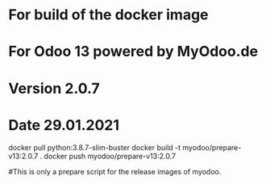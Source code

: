 # For build of the docker image
# For Odoo 13 powered by MyOdoo.de
# Version 2.0.7
# Date 29.01.2021
docker pull python:3.8.7-slim-buster
docker build -t myodoo/prepare-v13:2.0.7 .
docker push myodoo/prepare-v13:2.0.7

#This is only a prepare script for the release images of myodoo.
